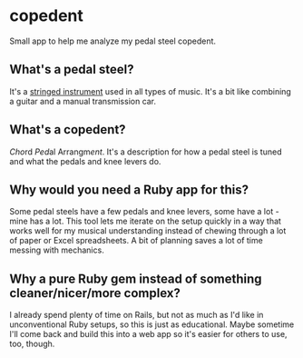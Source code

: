 # copedent
Small app to help me analyze my pedal steel copedent.

## What's a pedal steel?

It's a [stringed instrument](https://en.wikipedia.org/wiki/Pedal_steel_guitar) used in all types of music. It's a bit like combining a guitar and a manual transmission car.

## What's a copedent?

*Cho*rd *Ped*al Arrangm*ent*. It's a description for how a pedal steel is tuned and what the pedals and knee levers do.

## Why would you need a Ruby app for this?

Some pedal steels have a few pedals and knee levers, some have a lot - mine has a lot. This tool lets me iterate on the setup quickly in a way that works well for my musical understanding instead of chewing through a lot of paper or Excel spreadsheets. A bit of planning saves a lot of time messing with mechanics.

## Why a pure Ruby gem instead of something cleaner/nicer/more complex?

I already spend plenty of time on Rails, but not as much as I'd like in unconventional Ruby setups, so this is just as educational. Maybe sometime I'll come back and build this into a web app so it's easier for others to use, too, though.
